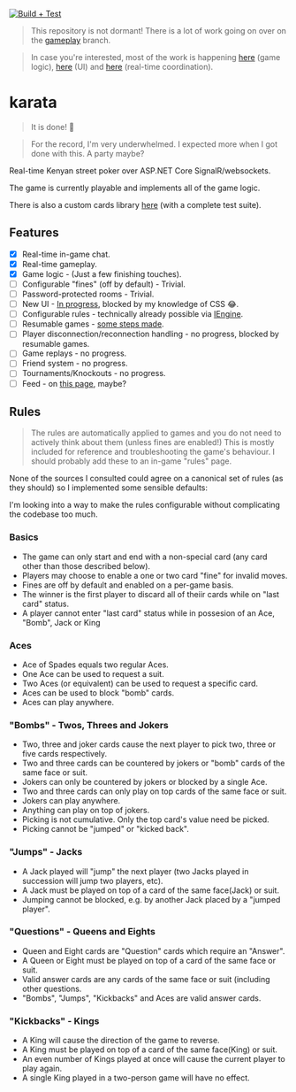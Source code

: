 [![Build + Test](https://github.com/sixpeteunder/karata/actions/workflows/dotnet.yml/badge.svg)](https://github.com/sixpeteunder/karata/actions/workflows/dotnet.yml)

> This repository is not dormant! There is a lot of work going on over on the [gameplay](https://github.com/sixpeteunder/karata/tree/gameplay) branch.

> In case you're interested, most of the work is happening [here](https://github.com/sixpeteunder/karata/blob/gameplay/src/Karata.Web/Engines/KarataEngine.cs) (game logic), [here](https://github.com/sixpeteunder/karata/blob/gameplay/src/Karata.Web/Pages/Play.razor) (UI) and [here](https://github.com/sixpeteunder/karata/blob/gameplay/src/Karata.Web/Hubs/GameHub.cs) (real-time coordination).

# karata
> It is done! 🎉

> For the record, I'm very underwhelmed. I expected more when I got done with this. A party maybe?

Real-time Kenyan street poker over ASP.NET Core SignalR/websockets.

The game is currently playable and implements all of the game logic.

There is also a custom cards library [here](https://github.com/sixpeteunder/karata/tree/main/src/Karata.Cards) (with a complete test suite).

## Features
- [x] Real-time in-game chat.
- [x] Real-time gameplay.
- [x] Game logic - (Just a few finishing touches).
- [ ] Configurable "fines" (off by default) - Trivial.
- [ ] Password-protected rooms - Trivial.
- [ ] New UI - [In progress](https://github.com/sixpeteunder/karata/commit/4d12942a51b67801c772f4fd27d6bc507e7cf0d4), blocked by my knowledge of CSS 😂.
- [ ] Configurable rules - technically already possible via [IEngine](https://github.com/sixpeteunder/karata/blob/gameplay/src/Karata.Web/Engines/IEngine.cs).
- [ ] Resumable games - [some steps made](https://github.com/sixpeteunder/karata/blob/gameplay/src/Karata.Web/Models/Turn.cs).
- [ ] Player disconnection/reconnection handling - no progress, blocked by resumable games.
- [ ] Game replays - no progress.
- [ ] Friend system - no progress.
- [ ] Tournaments/Knockouts - no progress.
- [ ] Feed - on [this page](https://github.com/sixpeteunder/karata/blob/gameplay/src/Karata.Web/Pages/Index.razor), maybe?

## Rules

> The rules are automatically applied to games and you do not need to actively think about them (unless fines are enabled!)
> This is mostly included for reference and troubleshooting the game's behaviour.
> I should probably add these to an in-game "rules" page.

None of the sources I consulted could agree on a canonical set of rules (as they should) so I implemented some sensible defaults:

I'm looking into a way to make the rules configurable without complicating the codebase too much.

### Basics
- The game can only start and end with a non-special card (any card other than those described below).
- Players may choose to enable a one or two card "fine" for invalid moves.
- Fines are off by default and enabled on a per-game basis.
- The winner is the first player to discard all of theiir cards while on "last card" status.
- A player cannot enter "last card" status while in possesion of an Ace, "Bomb", Jack or King

### Aces
- Ace of Spades equals two regular Aces.
- One Ace can be used to request a suit.
- Two Aces (or equivalent) can be used to request a specific card.
- Aces can be used to block "bomb" cards.
- Aces can play anywhere.

### "Bombs" - Twos, Threes and Jokers
- Two, three and joker cards cause the next player to pick two, three or five cards respectively.
- Two and three cards can be countered by jokers or "bomb" cards of the same face or suit.
- Jokers can only be countered by jokers or blocked by a single Ace.
- Two and three cards can only play on top cards of the same face or suit.
- Jokers can play anywhere.
- Anything can play on top of jokers.
- Picking is not cumulative. Only the top card's value need be picked.
- Picking cannot be "jumped" or "kicked back".

### "Jumps" - Jacks
- A Jack played will "jump" the next player (two Jacks played in succession will jump two players, etc).
- A Jack must be played on top of a card of the same face(Jack) or suit.
- Jumping cannot be blocked, e.g. by another Jack placed by a "jumped player".

### "Questions" - Queens and Eights
- Queen and Eight cards are "Question" cards which require an "Answer".
- A Queen or Eight must be played on top of a card of the same face or suit.
- Valid answer cards are any cards of the same face or suit (including other questions.
- "Bombs", "Jumps", "Kickbacks" and Aces are valid answer cards.

### "Kickbacks" - Kings
- A King will cause the direction of the game to reverse.
- A King must be played on top of a card of the same face(King) or suit.
- An even number of Kings played at once will cause the current player to play again.
- A single King played in a two-person game will have no effect.
